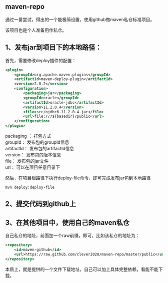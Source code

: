## maven-repo
   通过一番尝试，得出的一个能极简设置，使用github做maven私仓标准项目。
   
   该项目也是个人准备用作私仓。
   
   
## 1、发布jar到项目下的本地路径：

首先，需要修改deploy插件的配置：
```xml
<plugin>
	<groupId>org.apache.maven.plugins</groupId>
	<artifactId>maven-deploy-plugin</artifactId>
	<version>2.8.2</version>
	<configuration>
		<packaging>jar</packaging>
		<groupId>oracle</groupId>
		<artifactId>oracle-jdbc</artifactId>
		<version>11.2.0.4</version>
		<file>src/ojdbc6-11.2.0.4.jar</file>
		<url>file:///${basedir}/public</url>
	</configuration>
</plugin>
```

packaging ： 打包方式  <br/>
groupId：    发布包的groupId信息 <br/>
artifactId： 发布包的artifactId信息 <br/>
version：    发布包的版本信息 <br/>
file：       发布包的jar文件 <br/>
url：        可以在项目任意目录下 <br/>


然后，在项目根路径下执行deploy-file命令，即可完成发布jar包到本地路径
```
mvn deploy:deploy-file
```

## 2、提交代码到github上

## 3、在其他项目中，使用自己的maven私仓
自己私仓的地址，前面加一个raw前缀，即可，比如该私仓的地址为：
```xml
<repository>
	<id>maven-github</id>
	<url>https://raw.github.com/clever2020/maven-repo/master/public</url>
</repository>
```

本质上，就是提供的一个文件下载地址，自己可以加上具体完整依赖，看能不能下载。